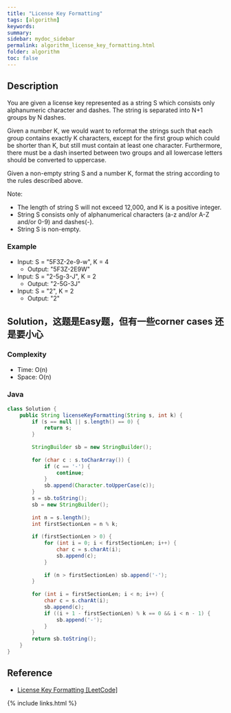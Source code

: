 ```yaml
---
title: "License Key Formatting"
tags: [algorithm]
keywords:
summary:
sidebar: mydoc_sidebar
permalink: algorithm_license_key_formatting.html
folder: algorithm
toc: false
---
```


## Description
You are given a license key represented as a string S which consists only alphanumeric character and dashes. The string is separated into N+1 groups by N dashes.

Given a number K, we would want to reformat the strings such that each group contains exactly K characters, except for the first group which could be shorter than K, but still must contain at least one character. Furthermore, there must be a dash inserted between two groups and all lowercase letters should be converted to uppercase.

Given a non-empty string S and a number K, format the string according to the rules described above.

Note:
* The length of string S will not exceed 12,000, and K is a positive integer.
* String S consists only of alphanumerical characters (a-z and/or A-Z and/or 0-9) and dashes(-).
* String S is non-empty.

### Example
* Input: S = "5F3Z-2e-9-w", K = 4
  * Output: "5F3Z-2E9W"
* Input: S = "2-5g-3-J", K = 2
  * Output: "2-5G-3J"
* Input: S = "2", K = 2
  * Output: "2"

## Solution，这题是Easy题，但有一些corner cases 还是要小心

### Complexity
* Time: O(n)
* Space: O(n)

### Java
```java
class Solution {
    public String licenseKeyFormatting(String s, int k) {
        if (s == null || s.length() == 0) {
            return s;
        }
        
        StringBuilder sb = new StringBuilder();
        
        for (char c : s.toCharArray()) {
            if (c == '-') {
                continue;
            }
            sb.append(Character.toUpperCase(c));
        }
        s = sb.toString();
        sb = new StringBuilder();
        
        int n = s.length();
        int firstSectionLen = n % k;
        
        if (firstSectionLen > 0) {
            for (int i = 0; i < firstSectionLen; i++) {
                char c = s.charAt(i);
                sb.append(c);
            }
            
            if (n > firstSectionLen) sb.append('-');
        }
        
        for (int i = firstSectionLen; i < n; i++) {
            char c = s.charAt(i);
            sb.append(c);
            if ((i + 1 - firstSectionLen) % k == 0 && i < n - 1) {
                sb.append('-');
            }
        }
        return sb.toString();
    }
}
```

## Reference
* [License Key Formatting [LeetCode]](https://leetcode.com/problems/license-key-formatting/description/)

{% include links.html %}
